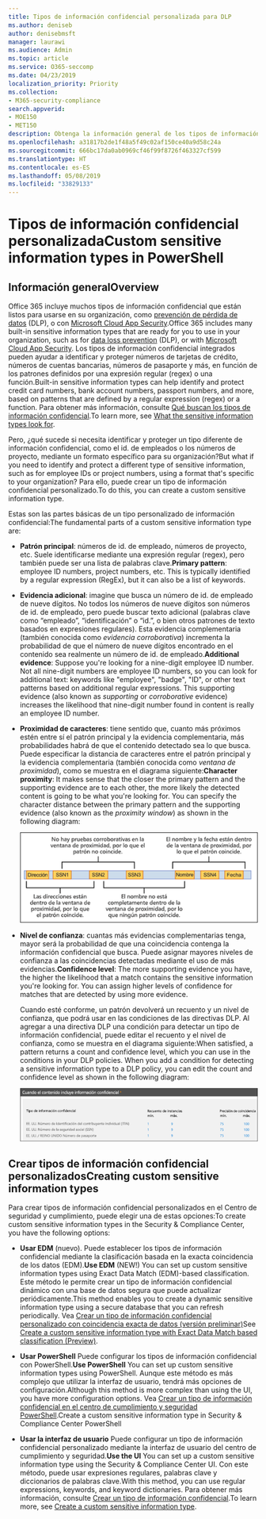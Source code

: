 ```yaml
---
title: Tipos de información confidencial personalizada para DLP
ms.author: deniseb
author: denisebmsft
manager: laurawi
ms.audience: Admin
ms.topic: article
ms.service: O365-seccomp
ms.date: 04/23/2019
localization_priority: Priority
ms.collection:
- M365-security-compliance
search.appverid:
- MOE150
- MET150
description: Obtenga la información general de los tipos de información confidencial personalizada para DLP.
ms.openlocfilehash: a31817b2de1f48a5f49c02af150ce40a9d58c24a
ms.sourcegitcommit: 666bc17da0ab0969cf46f99f8726f463327cf599
ms.translationtype: HT
ms.contentlocale: es-ES
ms.lasthandoff: 05/08/2019
ms.locfileid: "33829133"
---
```

# <a name="custom-sensitive-information-types"></a><span data-ttu-id="d6ed0-103">Tipos de información confidencial personalizada</span><span class="sxs-lookup"><span data-stu-id="d6ed0-103">Custom sensitive information types in PowerShell</span></span>

## <a name="overview"></a><span data-ttu-id="d6ed0-104">Información general</span><span class="sxs-lookup"><span data-stu-id="d6ed0-104">Overview</span></span>

<span data-ttu-id="d6ed0-105">Office 365 incluye muchos tipos de información confidencial que están listos para usarse en su organización, como [prevención de pérdida de datos](data-loss-prevention-policies.md) (DLP), o con [Microsoft Cloud App Security](https://docs.microsoft.com/cloud-app-security).</span><span class="sxs-lookup"><span data-stu-id="d6ed0-105">Office 365 includes many built-in sensitive information types that are ready for you to use in your organization, such as for [data loss prevention](data-loss-prevention-policies.md) (DLP), or with [Microsoft Cloud App Security](https://docs.microsoft.com/cloud-app-security).</span></span> <span data-ttu-id="d6ed0-106">Los tipos de información confidencial integrados pueden ayudar a identificar y proteger números de tarjetas de crédito, números de cuentas bancarias, números de pasaporte y más, en función de los patrones definidos por una expresión regular (regex) o una función.</span><span class="sxs-lookup"><span data-stu-id="d6ed0-106">Built-in sensitive information types can help identify and protect credit card numbers, bank account numbers, passport numbers, and more, based on patterns that are defined by a regular expression (regex) or a function.</span></span> <span data-ttu-id="d6ed0-107">Para obtener más información, consulte [Qué buscan los tipos de información confidencial](what-the-sensitive-information-types-look-for.md).</span><span class="sxs-lookup"><span data-stu-id="d6ed0-107">To learn more, see [What the sensitive information types look for](what-the-sensitive-information-types-look-for.md).</span></span>

<span data-ttu-id="d6ed0-108">Pero, ¿qué sucede si necesita identificar y proteger un tipo diferente de información confidencial, como el id. de empleados o los números de proyecto, mediante un formato específico para su organización?</span><span class="sxs-lookup"><span data-stu-id="d6ed0-108">But what if you need to identify and protect a different type of sensitive information, such as for employee IDs or project numbers, using a format that's specific to your organization?</span></span> <span data-ttu-id="d6ed0-109">Para ello, puede crear un tipo de información confidencial personalizado.</span><span class="sxs-lookup"><span data-stu-id="d6ed0-109">To do this, you can create a custom sensitive information type.</span></span>

<span data-ttu-id="d6ed0-110">Estas son las partes básicas de un tipo personalizado de información confidencial:</span><span class="sxs-lookup"><span data-stu-id="d6ed0-110">The fundamental parts of a custom sensitive information type are:</span></span>

- <span data-ttu-id="d6ed0-111">**Patrón principal**: números de id. de empleado, números de proyecto, etc. Suele identificarse mediante una expresión regular (regex), pero también puede ser una lista de palabras clave.</span><span class="sxs-lookup"><span data-stu-id="d6ed0-111">**Primary pattern**: employee ID numbers, project numbers, etc. This is typically identified by a regular expression (RegEx), but it can also be a list of keywords.</span></span>

- <span data-ttu-id="d6ed0-p103">**Evidencia adicional**: imagine que busca un número de id. de empleado de nueve dígitos. No todos los números de nueve dígitos son números de id. de empleado, pero puede buscar texto adicional (palabras clave como “empleado”, “identificación” o “id.”, o bien otros patrones de texto basados en expresiones regulares). Esta evidencia complementaria (también conocida como _evidencia_ _corroborativa_) incrementa la probabilidad de que el número de nueve dígitos encontrado en el contenido sea realmente un número de id. de empleado.</span><span class="sxs-lookup"><span data-stu-id="d6ed0-p103">**Additional evidence**: Suppose you're looking for a nine-digit employee ID number. Not all nine-digit numbers are employee ID numbers, so you can look for additional text: keywords like "employee", "badge", "ID", or other text patterns based on additional regular expressions. This supporting evidence (also known as _supporting_ or _corroborative_ evidence) increases the likelihood that nine-digit number found in content is really an employee ID number.</span></span>

- <span data-ttu-id="d6ed0-p104">**Proximidad de caracteres**: tiene sentido que, cuanto más próximos estén entre sí el patrón principal y la evidencia complementaria, más probabilidades habrá de que el contenido detectado sea lo que busca. Puede especificar la distancia de caracteres entre el patrón principal y la evidencia complementaria (también conocida como _ventana de proximidad_), como se muestra en el diagrama siguiente:</span><span class="sxs-lookup"><span data-stu-id="d6ed0-p104">**Character proximity**: It makes sense that the closer the primary pattern and the supporting evidence are to each other, the more likely the detected content is going to be what you're looking for. You can specify the character distance between the primary pattern and the supporting evidence (also known as the _proximity window_) as shown in the following diagram:</span></span>

    ![Diagrama de evidencia corroborativa y ventana de proximidad](media/dc68e38e-dfa1-45b8-b204-89c8ba121f96.png)

- <span data-ttu-id="d6ed0-p105">**Nivel de confianza**: cuantas más evidencias complementarias tenga, mayor será la probabilidad de que una coincidencia contenga la información confidencial que busca. Puede asignar mayores niveles de confianza a las coincidencias detectadas mediante el uso de más evidencias.</span><span class="sxs-lookup"><span data-stu-id="d6ed0-p105">**Confidence level**: The more supporting evidence you have, the higher the likelihood that a match contains the sensitive information you're looking for. You can assign higher levels of confidence for matches that are detected by using more evidence.</span></span>

  <span data-ttu-id="d6ed0-p106">Cuando esté conforme, un patrón devolverá un recuento y un nivel de confianza, que podrá usar en las condiciones de las directivas DLP. Al agregar a una directiva DLP una condición para detectar un tipo de información confidencial, puede editar el recuento y el nivel de confianza, como se muestra en el diagrama siguiente:</span><span class="sxs-lookup"><span data-stu-id="d6ed0-p106">When satisfied, a pattern returns a count and confidence level, which you can use in the conditions in your DLP policies. When you add a condition for detecting a sensitive information type to a DLP policy, you can edit the count and confidence level as shown in the following diagram:</span></span>

    ![Opciones de precisión de coincidencia y recuento de instancias](media/11d0b51e-7c3f-4cc6-96d8-b29bcdae1aeb.png)

## <a name="creating-custom-sensitive-information-types"></a><span data-ttu-id="d6ed0-123">Crear tipos de información confidencial personalizados</span><span class="sxs-lookup"><span data-stu-id="d6ed0-123">Creating custom sensitive information types</span></span>

<span data-ttu-id="d6ed0-124">Para crear tipos de información confidencial personalizados en el Centro de seguridad y cumplimiento, puede elegir una de estas opciones:</span><span class="sxs-lookup"><span data-stu-id="d6ed0-124">To create custom sensitive information types in the Security & Compliance Center, you have the following options:</span></span>

- <span data-ttu-id="d6ed0-125">**Usar EDM** (nuevo). Puede establecer los tipos de información confidencial mediante la clasificación basada en la exacta coincidencia de los datos (EDM).</span><span class="sxs-lookup"><span data-stu-id="d6ed0-125">**Use EDM** (NEW!) You can set up custom sensitive information types using Exact Data Match (EDM)-based classification.</span></span> <span data-ttu-id="d6ed0-126">Este método le permite crear un tipo de información confidencial dinámico con una base de datos segura que puede actualizar periódicamente.</span><span class="sxs-lookup"><span data-stu-id="d6ed0-126">This method enables you to create a dynamic sensitive information type using a secure database that you can refresh periodically.</span></span> <span data-ttu-id="d6ed0-127">Vea [Crear un tipo de información confidencial personalizado con coincidencia exacta de datos (versión preliminar)](create-custom-sensitive-info-type-edm.md)</span><span class="sxs-lookup"><span data-stu-id="d6ed0-127">See [Create a custom sensitive information type with Exact Data Match based classification (Preview)](create-custom-sensitive-info-type-edm.md).</span></span>

- <span data-ttu-id="d6ed0-128">**Usar PowerShell** Puede configurar los tipos de información confidencial con PowerShell.</span><span class="sxs-lookup"><span data-stu-id="d6ed0-128">**Use PowerShell** You can set up custom sensitive information types using PowerShell.</span></span> <span data-ttu-id="d6ed0-129">Aunque este método es más complejo que utilizar la interfaz de usuario, tendrá más opciones de configuración.</span><span class="sxs-lookup"><span data-stu-id="d6ed0-129">Although this method is more complex than using the UI, you have more configuration options.</span></span> <span data-ttu-id="d6ed0-130">Vea [Crear un tipo de información confidencial en el centro de cumplimiento y seguridad PowerShell](create-a-custom-sensitive-information-type-in-scc-powershell.md).</span><span class="sxs-lookup"><span data-stu-id="d6ed0-130">Create a custom sensitive information type in Security & Compliance Center PowerShell</span></span>

- <span data-ttu-id="d6ed0-131">**Usar la interfaz de usuario** Puede configurar un tipo de información confidencial personalizado mediante la interfaz de usuario del centro de cumplimiento y seguridad.</span><span class="sxs-lookup"><span data-stu-id="d6ed0-131">**Use the UI** You can set up a custom sensitive information type using the Security & Compliance Center UI.</span></span> <span data-ttu-id="d6ed0-132">Con este método, puede usar expresiones regulares, palabras clave y diccionarios de palabras clave.</span><span class="sxs-lookup"><span data-stu-id="d6ed0-132">With this method, you can use regular expressions, keywords, and keyword dictionaries.</span></span> <span data-ttu-id="d6ed0-133">Para obtener más información, consulte [Crear un tipo de información confidencial](create-a-custom-sensitive-information-type.md).</span><span class="sxs-lookup"><span data-stu-id="d6ed0-133">To learn more, see [Create a custom sensitive information type](create-a-custom-sensitive-information-type.md).</span></span>



